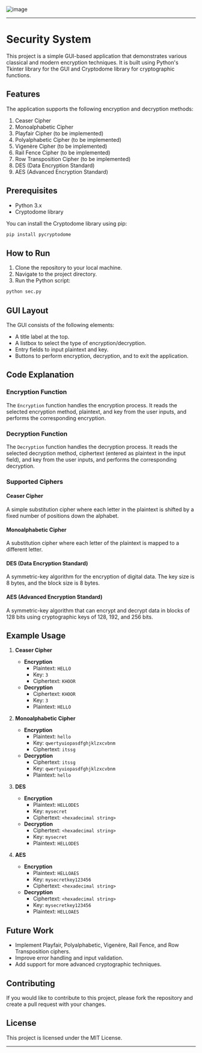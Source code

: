 ![image](https://github.com/NermeenKamal/Security-System/assets/114883845/7c1ed27b-d96b-4921-8360-ad95347af59e)

---

# Security System

This project is a simple GUI-based application that demonstrates various classical and modern encryption techniques. It is built using Python's Tkinter library for the GUI and Cryptodome library for cryptographic functions.

## Features

The application supports the following encryption and decryption methods:

1. Ceaser Cipher
2. Monoalphabetic Cipher
3. Playfair Cipher (to be implemented)
4. Polyalphabetic Cipher (to be implemented)
5. Vigenère Cipher (to be implemented)
6. Rail Fence Cipher (to be implemented)
7. Row Transposition Cipher (to be implemented)
8. DES (Data Encryption Standard)
9. AES (Advanced Encryption Standard)

## Prerequisites

- Python 3.x
- Cryptodome library

You can install the Cryptodome library using pip:

```bash
pip install pycryptodome
```

## How to Run

1. Clone the repository to your local machine.
2. Navigate to the project directory.
3. Run the Python script:

```bash
python sec.py
```

## GUI Layout

The GUI consists of the following elements:

- A title label at the top.
- A listbox to select the type of encryption/decryption.
- Entry fields to input plaintext and key.
- Buttons to perform encryption, decryption, and to exit the application.

## Code Explanation

### Encryption Function

The `Encryption` function handles the encryption process. It reads the selected encryption method, plaintext, and key from the user inputs, and performs the corresponding encryption.

### Decryption Function

The `Decryption` function handles the decryption process. It reads the selected decryption method, ciphertext (entered as plaintext in the input field), and key from the user inputs, and performs the corresponding decryption.

### Supported Ciphers

#### Ceaser Cipher

A simple substitution cipher where each letter in the plaintext is shifted by a fixed number of positions down the alphabet.

#### Monoalphabetic Cipher

A substitution cipher where each letter of the plaintext is mapped to a different letter.

#### DES (Data Encryption Standard)

A symmetric-key algorithm for the encryption of digital data. The key size is 8 bytes, and the block size is 8 bytes. 

#### AES (Advanced Encryption Standard)

A symmetric-key algorithm that can encrypt and decrypt data in blocks of 128 bits using cryptographic keys of 128, 192, and 256 bits.

## Example Usage

1. **Ceaser Cipher**
   - **Encryption**
     - Plaintext: `HELLO`
     - Key: `3`
     - Ciphertext: `KHOOR`
   - **Decryption**
     - Ciphertext: `KHOOR`
     - Key: `3`
     - Plaintext: `HELLO`

2. **Monoalphabetic Cipher**
   - **Encryption**
     - Plaintext: `hello`
     - Key: `qwertyuiopasdfghjklzxcvbnm`
     - Ciphertext: `itssg`
   - **Decryption**
     - Ciphertext: `itssg`
     - Key: `qwertyuiopasdfghjklzxcvbnm`
     - Plaintext: `hello`

3. **DES**
   - **Encryption**
     - Plaintext: `HELLODES`
     - Key: `mysecret`
     - Ciphertext: `<hexadecimal string>`
   - **Decryption**
     - Ciphertext: `<hexadecimal string>`
     - Key: `mysecret`
     - Plaintext: `HELLODES`

4. **AES**
   - **Encryption**
     - Plaintext: `HELLOAES`
     - Key: `mysecretkey123456`
     - Ciphertext: `<hexadecimal string>`
   - **Decryption**
     - Ciphertext: `<hexadecimal string>`
     - Key: `mysecretkey123456`
     - Plaintext: `HELLOAES`

## Future Work

- Implement Playfair, Polyalphabetic, Vigenère, Rail Fence, and Row Transposition ciphers.
- Improve error handling and input validation.
- Add support for more advanced cryptographic techniques.

## Contributing

If you would like to contribute to this project, please fork the repository and create a pull request with your changes.

## License

This project is licensed under the MIT License.

---
